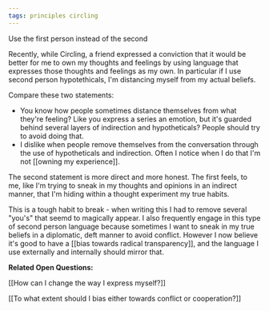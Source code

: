 ```yaml
---
tags: principles circling
---
```

Use the first person instead of the second

Recently, while Circling, a friend expressed a conviction that it would be better for me to own my thoughts and feelings by using language that expresses those thoughts and feelings as my own. In particular if I use second person hypotethicals, I'm distancing myself from my actual beliefs.

Compare these two statements:

- You know how people sometimes distance themselves from what they're feeling? Like you express a series an emotion, but it's guarded behind several layers of indirection and hypotheticals? People should try to avoid doing that.
- I dislike when people remove themselves from the conversation through the use of hypotheticals and indirection. Often I notice when I do that I'm not [[owning my experience]].

The second statement is more direct and more honest. The first feels, to me, like I'm trying to sneak in my thoughts and opinions in an indirect manner, that I'm hiding within a thought experiment my true habits.

This is a tough habit to break - when writing this I had to remove several "you's" that seemd to magically appear. I also frequently engage in this type of second person language because sometimes I want to sneak in my true beliefs in a diplomatic, deft manner to avoid conflict. However I now believe it's good to have a [[bias towards radical transparency]], and the language I use externally and internally should mirror that.

**Related Open Questions:**

[[How can I change the way I express myself?]]

[[To what extent should I bias either towards conflict or cooperation?]]